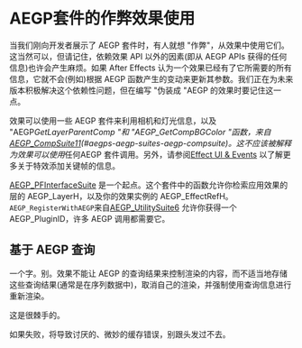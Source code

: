 # AEGP套件的作弊效果使用

当我们刚向开发者展示了 AEGP 套件时，有人就想 "作弊"，从效果中使用它们。这当然可以，但请记住，依赖效果 API 以外的因素(即从 AEGP APIs 获得的任何信息)也许会产生麻烦。如果 After Effects 认为一个效果已经有了它所需要的所有信息，它就不会(例如)根据 AEGP 函数产生的变动来更新其参数。我们正在为未来版本积极解决这个依赖性问题，但在编写 "伪装成 "AEGP 的效果时要记住这一点。

效果可以使用一些 AEGP 套件来利用相机和灯光信息，以及 "AEGP*GetLayerParentComp "和 "AEGP_GetCompBGColor "函数，来自[AEGP_CompSuite11](aegp-suites.html)(#aegps-aegp-suites-aegp-compsuite)。这不应该被解释为效果可以使用*任何AEGP 套件调用。另外，请参阅[Effect UI &amp; Events](../effect-ui-events/effect-ui-events.html) 以了解更多关于特效添加关键帧的信息。

[AEGP_PFInterfaceSuite](aegp-suites.html) 是一个起点。这个套件中的函数允许你检索应用效果的层的 AEGP_LayerH，以及你的效果实例的 AEGP_EffectRefH。`AEGP_RegisterWithAEGP`来自[AEGP_UtilitySuite6](aegp-suites.html) 允许你获得一个 AEGP_PluginID，许多 AEGP 调用都需要它。

## 基于 AEGP 查询

一个字。别。效果不能让 AEGP 的查询结果来控制渲染的内容，而不适当地存储这些查询结果(通常是在序列数据中)，取消自己的渲染，并强制使用查询信息进行重新渲染。

这是很棘手的。

如果失败，将导致讨厌的、微妙的缓存错误，别跟头发过不去。
